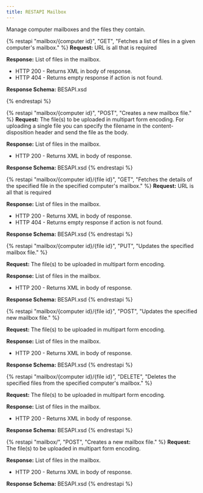 ```yaml
---
title: RESTAPI Mailbox
---
```

Manage computer mailboxes and the files they contain.

{% restapi "mailbox/{computer id}", "GET", "Fetches a list of files in a given computer's mailbox." %}
**Request:** URL is all that is required

**Response:** List of files in the mailbox.
- HTTP 200 - Returns XML in body of response.
- HTTP 404 - Returns empty response if action is not found.

**Response Schema:** BESAPI.xsd

{% endrestapi %}

{% restapi "mailbox/{computer id}", "POST", "Creates a new mailbox file." %}
**Request:** The file(s) to be uploaded in multipart form encoding. 
For uploading a single file you can specify the filename in the content-disposition header and send the file as the body.

**Response:** List of files in the mailbox.
- HTTP 200 - Returns XML in body of response.

**Response Schema:** BESAPI.xsd
{% endrestapi %}

{% restapi "mailbox/{computer id}/{file id}", "GET", "Fetches the details of the specified file in the specified computer's mailbox." %}
**Request:** URL is all that is required

**Response:** List of files in the mailbox.
- HTTP 200 - Returns XML in body of response.
- HTTP 404 - Returns empty response if action is not found.

**Response Schema:** BESAPI.xsd
{% endrestapi %}

{% restapi "mailbox/{computer id}/{file id}", "PUT", "Updates the specified mailbox file." %}

**Request:** The file(s) to be uploaded in multipart form encoding. 

**Response:** List of files in the mailbox.
- HTTP 200 - Returns XML in body of response.

**Response Schema:** BESAPI.xsd
{% endrestapi %}

{% restapi "mailbox/{computer id}/{file id}", "POST", "Updates the specified new mailbox file." %}

**Request:** The file(s) to be uploaded in multipart form encoding. 

**Response:** List of files in the mailbox.
- HTTP 200 - Returns XML in body of response.

**Response Schema:** BESAPI.xsd
{% endrestapi %}

{% restapi "mailbox/{computer id}/{file id}", "DELETE", "Deletes the specified files from the specified computer's mailbox." %}

**Request:** The file(s) to be uploaded in multipart form encoding. 

**Response:** List of files in the mailbox.
- HTTP 200 - Returns XML in body of response.

**Response Schema:** BESAPI.xsd
{% endrestapi %}

{% restapi "mailbox/", "POST", "Creates a new mailbox file." %}
**Request:** The file(s) to be uploaded in multipart form encoding. 

**Response:** List of files in the mailbox.
- HTTP 200 - Returns XML in body of response.

**Response Schema:** BESAPI.xsd
{% endrestapi %}
